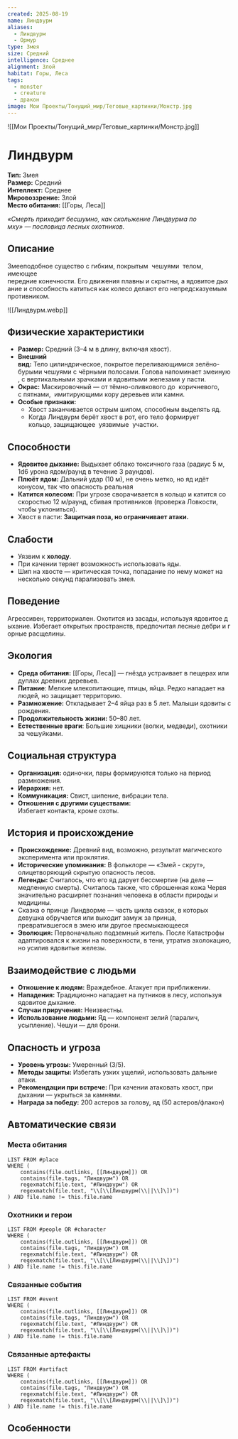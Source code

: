 ```yaml
---
created: 2025-08-19
name: Линдвурм
aliases:
  - Линдвурм
  - Ормур
type: Змея
size: Средний
intelligence: Среднее
alignment: Злой
habitat: Горы, Леса
tags:
  - monster
  - creature
  - дракон
image: Мои Проекты/Тонущий_мир/Теговые_картинки/Монстр.jpg
---
```



![[Мои Проекты/Тонущий_мир/Теговые_картинки/Монстр.jpg]]


# Линдвурм


**Тип:** Змея  
**Размер:** Средний  
**Интеллект:** Среднее  
**Мировоззрение:** Злой  
**Место обитания:** [[Горы, Леса]]  

*«Смерть приходит бесшумно, как скольжение Линдвурма по мху» — пословица лесных охотников.*
## Описание
Змееподобное существо с гибким, покрытым  чешуями  телом,  имеющее  передние конечности. Его движения плавны и скрытны, а ядовитое дыхание и способность катиться как колесо делают его непредсказуемым противником.

![[Линдвурм.webp]]
## Физические характеристики
- **Размер:** Средний (3–4 м в длину, включая хвост).
- **Внешний вид:** Тело цилиндрическое, покрытое переливающимися зелёно-бурыми чешуями с чёрными полосами. Голова напоминает змеиную, с вертикальными зрачками и ядовитыми железами у пасти.
- **Окрас:** Маскировочный — от тёмно-оливкового до  коричневого,  с пятнами,  имитирующими кору деревьев или камни.
- **Особые признаки:**
    - Хвост заканчивается острым шипом, способным выделять яд.
    - Когда Линдвурм берёт хвост в рот, его тело формирует  кольцо, защищающее  уязвимые  участки. 

## Способности
- **Ядовитое дыхание:** Выдыхает облако токсичного газа (радиус 5 м, 1d6 урона ядом/раунд в течение 3 раундов).
- **Плюёт ядом:** Дальний удар (10 м), не очень метко, но яд идёт конусом, так что опасность реальная
- **Катится колесом:** При угрозе сворачивается в кольцо и катится со скоростью 12 м/раунд, сбивая противников (проверка Ловкости, чтобы уклониться).
- Хвост в пасти: **Защитная поза, но ограничивает атаки.**

## Слабости

- Уязвим к **холоду**.
- При качении теряет возможность использовать яды.
- Шип на хвосте — критическая точка, попадание по нему может на несколько секунд парализовать змея.
## Поведение

Агрессивен, территориален. Охотится из засады, используя ядовитое дыхание. Избегает открытых пространств, предпочитая лесные дебри и горные расщелины.
## Экология
- **Среда обитания:** [[Горы, Леса]] — гнёзда устраивает в пещерах или дуплах древних деревьев.
- **Питание**: Мелкие млекопитающие, птицы, яйца. Редко нападает на людей, но защищает территорию.
- **Размножение:** Откладывает 2–4 яйца раз в 5 лет. Малыши ядовиты с рождения.
- **Продолжительность жизни:** 50–80 лет.
- **Естественные враги**: Большие хищники (волки, медведи), охотники за чешуйками.

## Социальная структура
- **Организация:** одиночки, пары формируются только на период размножения.
- **Иерархия:** нет.
- **Коммуникация:** Свист, шипение, вибрации тела.
- **Отношения с другими существами:** Избегает контакта, кроме охоты.

## История и происхождение
- **Происхождение:** Древний вид, возможно, результат магического эксперимента или проклятия.
- **Исторические упоминания:** В фольклоре — «Змей - скрут»,  олицетворяющий скрытую опасность лесов.
- **Легенды:** Считалось, что его яд дарует бессмертие (на деле — медленную смерть). Считалось также, что сброшенная кожа Червя значительно расширяет познания человека в области природы и медицины.
- Сказка о принце Линдворме — часть цикла сказок, в которых девушка обручается или выходит замуж за принца, превратившегося в змею или другое пресмыкающееся
- **Эволюция:** Первоначально подземный житель. После Катастрофы адаптировался к жизни на поверхности, в тени, утратив эхолокацию, но усилив ядовитые железы.

## Взаимодействие с людьми
- **Отношение к людям:** Враждебное. Атакует при приближении.
- **Нападения:** Традиционно нападает на путников в лесу, используя ядовитое дыхание.
- **Случаи приручения:** Неизвестны.
- **Использование людьми:** Яд — компонент зелий (паралич, усыпление). Чешуи — для брони.
## Опасность и угроза
- **Уровень угрозы:** Умеренный (3/5).
- **Методы защиты:** Избегать узких ущелий, использовать дальние атаки.
- **Рекомендации при встрече:** При качении атаковать хвост, при дыхании — укрыться за камнями.
- **Награда за победу:** 200 астеров за голову, яд (50 астеров/флакон)


## Автоматические связи
### Места обитания
```dataview
LIST FROM #place
WHERE (
    contains(file.outlinks, [[Линдвурм]]) OR
    contains(file.tags, "Линдвурм") OR
    regexmatch(file.text, "#Линдвурм") OR
    regexmatch(file.text, "\\[\\[Линдвурм(\\||\\]\])")
) AND file.name != this.file.name
```

### Охотники и герои
```dataview
LIST FROM #people OR #character
WHERE (
    contains(file.outlinks, [[Линдвурм]]) OR
    contains(file.tags, "Линдвурм") OR
    regexmatch(file.text, "#Линдвурм") OR
    regexmatch(file.text, "\\[\\[Линдвурм(\\||\\]\])")
) AND file.name != this.file.name
```

### Связанные события
```dataview
LIST FROM #event
WHERE (
    contains(file.outlinks, [[Линдвурм]]) OR
    contains(file.tags, "Линдвурм") OR
    regexmatch(file.text, "#Линдвурм") OR
    regexmatch(file.text, "\\[\\[Линдвурм(\\||\\]\])")
) AND file.name != this.file.name
```

### Связанные артефакты
```dataview
LIST FROM #artifact
WHERE (
    contains(file.outlinks, [[Линдвурм]]) OR
    contains(file.tags, "Линдвурм") OR
    regexmatch(file.text, "#Линдвурм") OR
    regexmatch(file.text, "\\[\\[Линдвурм(\\||\\]\])")
) AND file.name != this.file.name
```

## Особенности
 